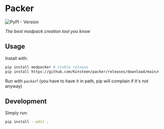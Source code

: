 # Packer
![PyPI - Version](https://img.shields.io/pypi/v/modpacker?link=https%3A%2F%2Fpypi.org%2Fproject%2Fmodpacker)

*The best modpack creation tool you know*

## Usage
Install with:
```bash
pip install modpacker # stable release
pip install https://github.com/Kinsteen/packer/releases/download/main/modpacker-0.0.1-py3-none-any.whl # rolling release
```

Run with `packer`! (you have to have it in path, pip will complain if it's not anyway)

## Development
Simply run:
```bash
pip install --edit .
```
